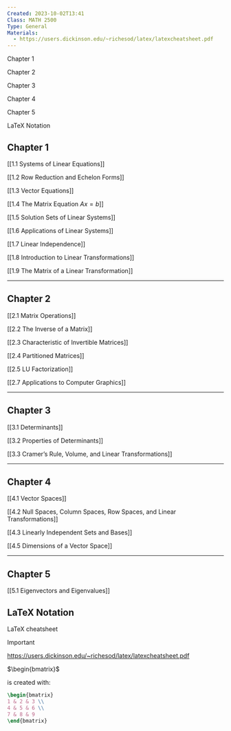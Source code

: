 ```yaml
---
Created: 2023-10-02T13:41
Class: MATH 2500
Type: General
Materials:
  - https://users.dickinson.edu/~richesod/latex/latexcheatsheet.pdf
---
```

Chapter 1

Chapter 2

Chapter 3

Chapter 4

Chapter 5

LaTeX Notation

## Chapter 1

[[1.1 Systems of Linear Equations]]

[[1.2 Row Reduction and Echelon Forms]]

[[1.3 Vector Equations]]

[[1.4 The Matrix Equation $Ax=b$]]

[[1.5 Solution Sets of Linear Systems]]

[[1.6 Applications of Linear Systems]]

[[1.7 Linear Independence]]

[[1.8 Introduction to Linear Transformations]]

[[1.9 The Matrix of a Linear Transformation]]

---

## Chapter 2

[[2.1 Matrix Operations]]

[[2.2 The Inverse of a Matrix]]

[[2.3 Characteristic of Invertible Matrices]]

[[2.4 Partitioned Matrices]]

[[2.5 LU Factorization]]

[[2.7 Applications to Computer Graphics]]

---

## Chapter 3

[[3.1 Determinants]]

[[3.2 Properties of Determinants]]

[[3.3 Cramer’s Rule, Volume, and Linear Transformations]]

---

## Chapter 4

[[4.1 Vector Spaces]]

[[4.2 Null Spaces, Column Spaces, Row Spaces, and Linear Transformations]]

[[4.3 Linearly Independent Sets and Bases]]

[[4.5 Dimensions of a Vector Space]]

---

## Chapter 5

[[5.1 Eigenvectors and Eigenvalues]]

## LaTeX Notation

LaTeX cheatsheet

> [!important]  
> https://users.dickinson.edu/~richesod/latex/latexcheatsheet.pdf  

$\begin{bmatrix}$

is created with:

```LaTeX
\begin{bmatrix}
1 & 2 & 3 \\
4 & 5 & 6 \\ 
7 & 8 & 9
\end{bmatrix}
```